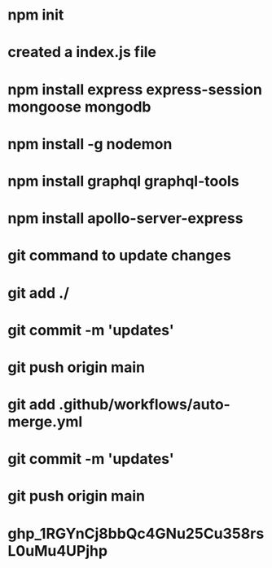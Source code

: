 # npm init 
# created a index.js file
# npm install express  express-session mongoose mongodb
# npm install -g nodemon 
# npm install graphql graphql-tools 
# npm install apollo-server-express

# git command to update changes
 # git add ./
 # git commit -m 'updates'
 # git push origin main
# git add .github/workflows/auto-merge.yml
 # git commit -m 'updates'
 # git push origin main
 # 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